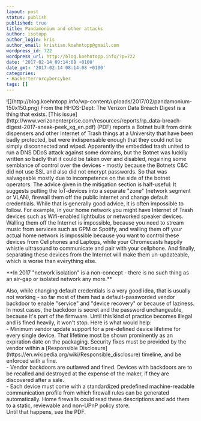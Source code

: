 ```yaml
---
layout: post
status: publish
published: true
title: Pandamonium and other attacks
author: isotopp
author_login: kris
author_email: kristian.koehntopp@gmail.com
wordpress_id: 722
wordpress_url: http://blog.koehntopp.info/?p=722
date: '2017-02-14 09:14:08 +0100'
date_gmt: '2017-02-14 08:14:08 +0100'
categories:
- Hackerterrorcybercyber
tags: []
---
```

<p> ![](http://blog.koehntopp.info/wp-content/uploads/2017/02/pandamonium-150x150.png) From the HHOS-Dept: The Verizon Data Breach Digest is a thing that exists. [This issue](http://www.verizonenterprise.com/resources/reports/rp_data-breach-digest-2017-sneak-peek_xg_en.pdf) (PDF) reports a Botnet built from drink dispensers and other Internet of Trash things at a University that have been badly protected, but were indispensable enough that they could not be simply disconnected and wiped. Apparently the embedded trash united to run a DNS DDoS attack against some domains, but the Botnet was luckily written so badly that it could be taken over and disabled, regaining some semblance of control over the devices - mostly because the Botnets C&C did not use SSL and also did not encrypt passwords. So that was salvageable mostly due to incompetence on the side of the botnet operators.<!--more--> The advice given in the mitigation section is half-useful: It suggests putting the IoT-devices into a separate "zone" (network segment or VLAN), firewall them off the public internet and change default credentials. While that is generally good advice, it is often impossible to follow. For example, in your home network you might have Internet of Trash devices such as Wifi-enabled lightbulbs or networked speaker devices. Walling them off the Internet is impossible, because you need to stream music from services such as GPM or Spotify, and walling them off your actual home network is impossible because you want to control these devices from Cellphones and Laptops, while your Chromecasts happily whistle ultrasound to communicate and pair with your cellphone. And finally, separating these devices from the Internet will make them un-updateable, which is worse than everything else. </p>
<p>**In 2017 "network isolation" is a non-concept - there is no such thing as an air-gap or isolated network any more.**</p>
<p> Also, while changing default credentials is a very good idea, that is usually not working - so far most of them had a default-passworded vendor backdoor to enable "service" and "device recovery" or because of laziness. In most cases, the backdoor is secret and the password unchangeable, because it's part of the firmware. Until this kind of practice becomes illegal and is fined heavily, it won't stop. Here is what would help:<br />
- Minimum vendor update support for a pre-defined device lifetime for every single device. That lifetime most be shown prominently as an expiration date on the packaging. Security fixes must be provided by the vendor within a [Responsible Disclosure](https://en.wikipedia.org/wiki/Responsible_disclosure) timeline, and be enforced with a fine.<br />
- Vendor backdoors are outlawed and fined. Devices with backdoors are to be recalled and destroyed at the expense of the maker, if they are discovered after a sale.<br />
- Each device must come with a standardized predefined machine-readable communication profile from which firewall rules can be generated automatically. Home firewalls could read these descriptions and add them to a static, reviewable and non-UPnP policy store.<br />
 Until that happens, see the PDF.</p>
